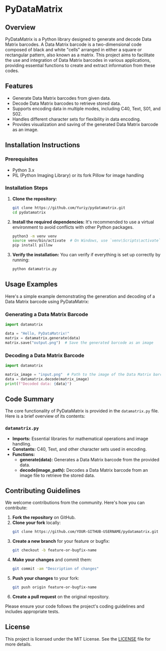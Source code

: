 # PyDataMatrix

## Overview
PyDataMatrix is a Python library designed to generate and decode Data Matrix barcodes. A Data Matrix barcode is a two-dimensional code composed of black and white "cells" arranged in either a square or rectangular pattern, also known as a matrix. This project aims to facilitate the use and integration of Data Matrix barcodes in various applications, providing essential functions to create and extract information from these codes.

## Features
- Generate Data Matrix barcodes from given data.
- Decode Data Matrix barcodes to retrieve stored data.
- Supports encoding data in multiple modes, including C40, Text, S01, and S02.
- Handles different character sets for flexibility in data encoding.
- Provides visualization and saving of the generated Data Matrix barcode as an image.

## Installation Instructions
### Prerequisites
- Python 3.x
- PIL (Python Imaging Library) or its fork Pillow for image handling

### Installation Steps
1. **Clone the repository:**
    ```sh
    git clone https://github.com/Yuriy/pydatamatrix.git
    cd pydatamatrix
    ```

2. **Install the required dependencies:**
    It's recommended to use a virtual environment to avoid conflicts with other Python packages.
    ```sh
    python3 -m venv venv
    source venv/bin/activate  # On Windows, use `venv\Scripts\activate`
    pip install pillow
    ```

3. **Verify the installation:**
    You can verify if everything is set up correctly by running:
    ```sh
    python datamatrix.py
    ```

## Usage Examples
Here's a simple example demonstrating the generation and decoding of a Data Matrix barcode using PyDataMatrix:

### Generating a Data Matrix Barcode
```python
import datamatrix

data = "Hello, PyDataMatrix!"
matrix = datamatrix.generate(data)
matrix.save("output.png")  # Save the generated barcode as an image
```

### Decoding a Data Matrix Barcode
```python
import datamatrix

matrix_image = "input.png"  # Path to the image of the Data Matrix barcode
data = datamatrix.decode(matrix_image)
print(f"Decoded data: {data}")
```

## Code Summary
The core functionality of PyDataMatrix is provided in the `datamatrix.py` file. Here is a brief overview of its contents:

### `datamatrix.py`
- **Imports:** Essential libraries for mathematical operations and image handling.
- **Constants:** C40, Text, and other character sets used in encoding.
- **Functions:** 
  - **generate(data):** Generates a Data Matrix barcode from the provided data.
  - **decode(image_path):** Decodes a Data Matrix barcode from an image file to retrieve the stored data.

## Contributing Guidelines
We welcome contributions from the community. Here's how you can contribute:

1. **Fork the repository** on GitHub.
2. **Clone your fork** locally:
    ```sh
    git clone https://github.com/YOUR-GITHUB-USERNAME/pydatamatrix.git
    ```
3. **Create a new branch** for your feature or bugfix:
    ```sh
    git checkout -b feature-or-bugfix-name
    ```
4. **Make your changes** and commit them:
    ```sh
    git commit -am "Description of changes"
    ```
5. **Push your changes** to your fork:
    ```sh
    git push origin feature-or-bugfix-name
    ```
6. **Create a pull request** on the original repository.

Please ensure your code follows the project's coding guidelines and includes appropriate tests.

## License
This project is licensed under the MIT License. See the [LICENSE](LICENSE) file for more details.